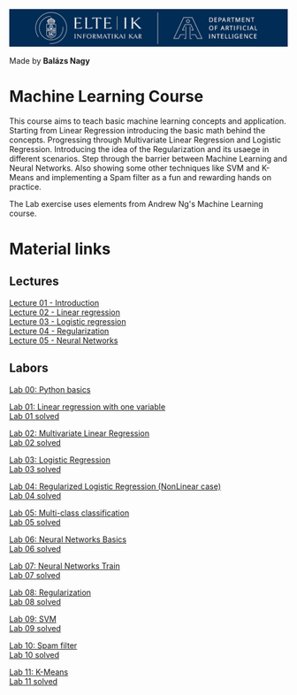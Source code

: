 <img src="practices/assets/logo.png" width="800">

Made by **Balázs Nagy**

# Machine Learning Course

This course aims to teach basic machine learning concepts and application. Starting from Linear Regression introducing the basic math behind the concepts. Progressing through Multivariate Linear Regression and Logistic Regression. Introducing the idea of the Regularization and its usaege in different scenarios. Step through the barrier between Machine Learning and Neural Networks. Also showing some other techniques like SVM and K-Means and implementing a Spam filter as a fun and rewarding hands on practice.

The Lab exercise uses elements from Andrew Ng's Machine Learning course.

# Material links

## Lectures

[Lecture 01 - Introduction](https://github.com/Fortuz/edu_Adaptive/blob/main/lectures/ML_01_Intro.pdf) <br>
[Lecture 02 - Linear regression](https://github.com/Fortuz/edu_Adaptive/blob/main/lectures/ML_02_Linear%20regression.pdf) <br>
[Lecture 03 - Logistic regression](https://github.com/Fortuz/edu_Adaptive/blob/main/lectures/ML_03_Logistic%20regression.pdf) <br>
[Lecture 04 - Regularization](https://github.com/Fortuz/edu_Adaptive/blob/main/lectures/ML_04_Regularization.pdf) <br>
[Lecture 05 - Neural Networks](https://github.com/Fortuz/edu_Adaptive/blob/main/lectures/ML_05_Neural%20Networks.pdf) <br>

## Labors
 
[Lab 00: Python basics](https://colab.research.google.com/github/Fortuz/edu_Adaptive/blob/main/practices/L00%20-%20Python%20Basics.ipynb) 

[Lab 01: Linear regression with one variable](https://colab.research.google.com/github/Fortuz/edu_Adaptive/blob/main/practices/L01%20-%20Linear%20Regression%20with%20One%20Variable.ipynb) <br>
[Lab 01 solved](https://colab.research.google.com/github/Fortuz/edu_Adaptive/blob/main/practices/L01%20-%20Linear%20Regression%20with%20One%20Variable_solved.ipynb)

[Lab 02: Multivariate Linear Regression](https://colab.research.google.com/github/Fortuz/edu_Adaptive/blob/main/practices/L02%20-%20Multivariate%20Linear%20Regression.ipynb) <br>
[Lab 02 solved](https://colab.research.google.com/github/Fortuz/edu_Adaptive/blob/main/practices/L02%20-%20Multivariate%20Linear%20Regression_solved.ipynb)

[Lab 03: Logistic Regression](https://colab.research.google.com/github/Fortuz/edu_Adaptive/blob/main/practices/L03%20-%20Logistic%20Regression.ipynb) <br>
[Lab 03 solved](https://colab.research.google.com/github/Fortuz/edu_Adaptive/blob/main/practices/L03%20-%20Logistic%20Regression_solved.ipynb)

[Lab 04: Regularized Logistic Regression (NonLinear case)](https://colab.research.google.com/github/Fortuz/edu_Adaptive/blob/main/practices/L04%20-%20Regularized%20Logistic%20Regression%20(NonLinear%20case).ipynb) <br>
[Lab 04 solved](https://colab.research.google.com/github/Fortuz/edu_Adaptive/blob/main/practices/L04%20-%20Regularized%20Logistic%20Regression%20(NonLinear%20case)_solved.ipynb)

[Lab 05: Multi-class classification](https://colab.research.google.com/github/Fortuz/edu_Adaptive/blob/main/practices/L05%20-%20Multi-class%20classification%20-%20One%20vs%20All.ipynb) <br>
[Lab 05 solved](https://colab.research.google.com/github/Fortuz/edu_Adaptive/blob/main/practices/L05%20-%20Multi-class%20classification%20-%20One%20vs%20All_solved.ipynb)

[Lab 06: Neural Networks Basics](https://colab.research.google.com/github/Fortuz/edu_Adaptive/blob/main/practices/L06%20-%20Neural%20Networks%20Basics.ipynb) <br>
[Lab 06 solved](https://colab.research.google.com/github/Fortuz/edu_Adaptive/blob/main/practices/L06%20-%20Neural%20Networks%20Basics_solved.ipynb)

[Lab 07: Neural Networks Train](https://colab.research.google.com/github/Fortuz/edu_Adaptive/blob/main/practices/L07%20-%20Neural%20Networks%20Train.ipynb) <br>
[Lab 07 solved](https://colab.research.google.com/github/Fortuz/edu_Adaptive/blob/main/practices/L07%20-%20Neural%20Networks%20Train_solved.ipynb)

[Lab 08: Regularization](https://colab.research.google.com/github/Fortuz/edu_Adaptive/blob/main/practices/L08%20-%20Regularization.ipynb) <br>
[Lab 08 solved](https://colab.research.google.com/github/Fortuz/edu_Adaptive/blob/main/practices/L08%20-%20Regularization_solved.ipynb)

[Lab 09: SVM](https://colab.research.google.com/github/Fortuz/edu_Adaptive/blob/main/practices/L09%20-%20SVM.ipynb) <br>
[Lab 09 solved](https://colab.research.google.com/github/Fortuz/edu_Adaptive/blob/main/practices/L09%20-%20SVM_solved.ipynb)

[Lab 10: Spam filter](https://colab.research.google.com/github/Fortuz/edu_Adaptive/blob/main/practices/L10%20-%20Spam%20filter.ipynb) <br>
[Lab 10 solved](https://colab.research.google.com/github/Fortuz/edu_Adaptive/blob/main/practices/L10%20-%20Spam%20filter_solved.ipynb)

[Lab 11: K-Means](https://colab.research.google.com/github/Fortuz/edu_Adaptive/blob/main/practices/L11%20-%20K-Means.ipynb) <br>
[Lab 11 solved](https://colab.research.google.com/github/Fortuz/edu_Adaptive/blob/main/practices/L11%20-%20K-Means_solved.ipynb)





